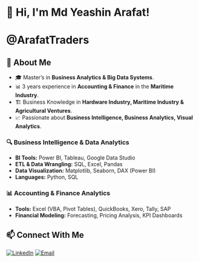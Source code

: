 
# 👋 Hi, I'm Md Yeashin Arafat!
# @ArafatTraders

## 🚀 About Me
- 🎓 Master’s in **Business Analytics & Big Data Systems**.
- 📊 3 years experience in **Accounting & Finance** in the **Maritime Industry**.
- 🏗️ Business Knowledge in **Hardware Industry, Maritime Industry & Agricultural Ventures**.
- 📈 Passionate about **Business Intelligence, Business Analytics, Visual Analytics**.

### 🔍 Business Intelligence & Data Analytics
- **BI Tools:** Power BI, Tableau, Google Data Studio
- **ETL & Data Wrangling:** SQL, Excel, Pandas
- **Data Visualization:** Matplotlib, Seaborn, DAX (Power BI)
- **Languages:** Python, SQL
  
### 📊 Accounting & Finance Analytics
- **Tools:** Excel (VBA, Pivot Tables), QuickBooks, Xero, Tally, SAP
- **Financial Modeling:** Forecasting, Pricing Analysis, KPI Dashboards

## 📫 Connect With Me
[![LinkedIn](https://img.shields.io/badge/LinkedIn-Profile-blue?logo=linkedin)](https://www.linkedin.com/in/md-yeashin-arafat-976241130/)
[![Email](https://img.shields.io/badge/Email-Mail-red?logo=gmail)](mdarafat.uiu@gmail.com)


